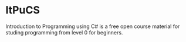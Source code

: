 # ItPuCS
Introduction to Programming using C# is a free open course material for studing programming from level 0 for beginners. 

